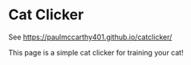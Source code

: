 # Cat Clicker
See https://paulmccarthy401.github.io/catclicker/

This page is a simple cat clicker for training your cat!